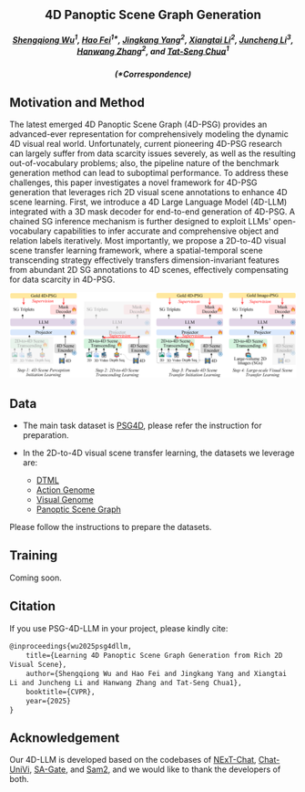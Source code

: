 ## <div align="center"> 4D Panoptic Scene Graph Generation<div>



##### <div align="center"> <a href="https://chocowu.github.io/">Shengqiong Wu</a><sup>1</sup>, <a href="https://haofei.vip/">Hao Fei</a><sup>1*</sup>,  <a href="https://jingkang50.github.io/">Jingkang Yang</a><sup>2</sup>, <a href="https://lxtgh.github.io/">Xiangtai Li</a><sup>2</sup>, <a href="https://person.zju.edu.cn/juncheng">Juncheng Li</a><sup>3</sup>, <a href="https://personal.ntu.edu.sg/hanwangzhang/">Hanwang Zhang</a><sup>2</sup>, and <a href="https://www.chuatatseng.com/">Tat-Seng Chua</a><sup>1</sup> <div>
##### <div align="center"> (*Correspondence) <div>





## Motivation and Method

The latest emerged 4D Panoptic Scene Graph (4D-PSG) provides an advanced-ever representation for comprehensively modeling the dynamic 4D visual real world.
Unfortunately, current pioneering 4D-PSG research can largely suffer from data scarcity issues severely, as well as the resulting out-of-vocabulary problems; also, the pipeline nature of the benchmark generation method can lead to suboptimal performance.
To address these challenges, this paper investigates a novel framework for 4D-PSG generation that leverages rich 2D visual scene annotations to enhance 4D scene learning.
First, we introduce a 4D Large Language Model (4D-LLM) integrated with a 3D mask decoder for end-to-end generation of 4D-PSG.
A chained SG inference mechanism is further designed to exploit LLMs' open-vocabulary capabilities to infer accurate and comprehensive object and relation labels iteratively.
Most importantly, we propose a 2D-to-4D visual scene transfer learning framework, where a spatial-temporal scene transcending strategy effectively transfers dimension-invariant features from abundant 2D SG annotations to 4D scenes, effectively compensating for data scarcity in 4D-PSG.


  ![framework](./static/images/framework6.png)


## Data
* The main task dataset is [PSG4D](), please refer the instruction []() for preparation. 

* In the 2D-to-4D visual scene transfer learning, the datasets we leverage are: 
    - [DTML](data/DIML/README.md)
    - [Action Genome](data/AG/README.md)
    - [Visual Genome](data/VG/README.md)
    - [Panoptic Scene Graph](data/PSG/README.md)

Please follow the instructions to prepare the datasets. 



## Training
Coming soon.


## Citation

If you use PSG-4D-LLM in your project, please kindly cite:
```
@inproceedings{wu2025psg4dllm,
    title={Learning 4D Panoptic Scene Graph Generation from Rich 2D Visual Scene},
    author={Shengqiong Wu and Hao Fei and Jingkang Yang and Xiangtai Li and Juncheng Li and Hanwang Zhang and Tat-Seng Chua1},
    booktitle={CVPR},
    year={2025}
}
```




## Acknowledgement

Our 4D-LLM is developed based on the codebases of [NExT-Chat](https://github.com/NExT-ChatV/NExT-Chat), [Chat-UniVi](https://github.com/PKU-YuanGroup/Chat-UniVi), [SA-Gate](https://github.com/charlesCXK/RGBD_Semantic_Segmentation_PyTorch), and [Sam2](https://github.com/facebookresearch/sam2), and we would like to thank the developers of both.